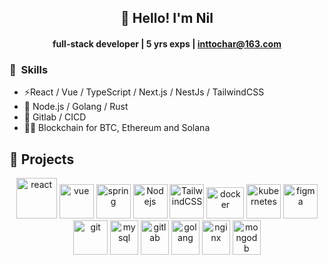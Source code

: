 ## <div align="center"><div>👋 Hello! I'm Nil</div></div>

#### <div align="center">full-stack developer | 5 yrs exps | inttochar@163.com</div>

### 📕 &nbsp;**Skills**
- ⚡React / Vue / TypeScript / Next.js / NestJs / TailwindCSS
- 🔭 Node.js / Golang / Rust
- 💬 Gitlab / CICD
- 🧑‍💻 Blockchain for BTC, Ethereum and Solana

## 🚀 **Projects**

<p align="center">
      <img src="https://www.vectorlogo.zone/logos/reactjs/reactjs-icon.svg" alt="react" width="65" height="65"/> 
      <img src="https://www.vectorlogo.zone/logos/vuejs/vuejs-icon.svg" alt="vue" width="55" height="55"/>
      <img src="https://www.vectorlogo.zone/logos/vitejsdev/vitejsdev-icon.svg" alt="spring" width="55" height="55"/>
      <img src="https://www.vectorlogo.zone/logos/nodejs/nodejs-icon.svg" alt="Nodejs" width="55" height="55"/>
      <img src="https://www.vectorlogo.zone/logos/tailwindcss/tailwindcss-icon.svg" alt="TailwindCSS" width="55" height="55"/>
      <img src="https://www.vectorlogo.zone/logos/docker/docker-official.svg" alt="docker" width="60" height="50"/>
      <img src="https://www.vectorlogo.zone/logos/kubernetes/kubernetes-icon.svg" alt="kubernetes" width="55" height="55"/>
      <img src="https://www.vectorlogo.zone/logos/figma/figma-icon.svg" alt="figma" width="55" height="55"/>
      <img src="https://www.vectorlogo.zone/logos/git-scm/git-scm-icon.svg" alt="git" width="55" height="55"/>
      <img src="https://www.vectorlogo.zone/logos/mysql/mysql-icon.svg" alt="mysql" width="45" height="55"/>
      <img src="https://www.vectorlogo.zone/logos/gitlab/gitlab-icon.svg" alt="gitlab" width="45" height="55"/>
      <img src="https://www.vectorlogo.zone/logos/golang/golang-official.svg" alt="golang" width="45" height="55"/>
      <img src="https://www.vectorlogo.zone/logos/nginx/nginx-icon.svg" alt="nginx" width="45" height="55"/>
      <img src="https://www.vectorlogo.zone/logos/golang/golang-official.svg" alt="mongodb" width="45" height="55"/>
</p>

